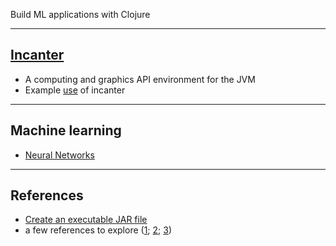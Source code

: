 
Build ML applications with Clojure

<hr>

## <a href="https://github.com/incanter/incanter/wiki">Incanter</a>
- A computing and graphics API environment for the JVM
- Example <a href="./incanter">use</a> of incanter

<hr>

## Machine learning

- <a href="./neural_networks">Neural Networks</a>

<hr>

## References

- <a href="https://www.braveclojure.com/getting-started/">Create an executable JAR file</a>
- a few references to explore (<a href="https://medium.com/@salmanhossain500/clojure-linear-regression-6ef295bcc102">1</a>; <a href="https://defunsm.github.io/posts/clojure-incanter/">2</a>; <a href="https://defunsm.github.io/posts/clojure-r-squared/">3</a>)
